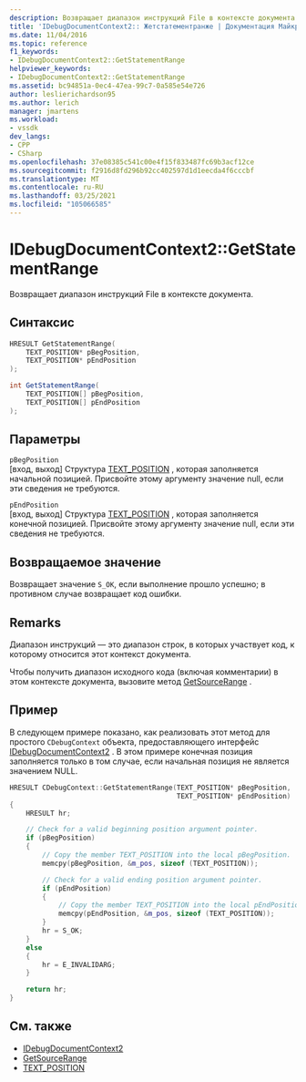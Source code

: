 ```yaml
---
description: Возвращает диапазон инструкций File в контексте документа.
title: 'IDebugDocumentContext2:: Жетстатементранже | Документация Майкрософт'
ms.date: 11/04/2016
ms.topic: reference
f1_keywords:
- IDebugDocumentContext2::GetStatementRange
helpviewer_keywords:
- IDebugDocumentContext2::GetStatementRange
ms.assetid: bc94851a-0ec4-47ea-99c7-0a585e54e726
author: leslierichardson95
ms.author: lerich
manager: jmartens
ms.workload:
- vssdk
dev_langs:
- CPP
- CSharp
ms.openlocfilehash: 37e08385c541c00e4f15f833487fc69b3acf12ce
ms.sourcegitcommit: f2916d8fd296b92cc402597d1d1eecda4f6cccbf
ms.translationtype: MT
ms.contentlocale: ru-RU
ms.lasthandoff: 03/25/2021
ms.locfileid: "105066585"
---
```

# <a name="idebugdocumentcontext2getstatementrange"></a>IDebugDocumentContext2::GetStatementRange
Возвращает диапазон инструкций File в контексте документа.

## <a name="syntax"></a>Синтаксис

```cpp
HRESULT GetStatementRange(
    TEXT_POSITION* pBegPosition,
    TEXT_POSITION* pEndPosition
);
```

```csharp
int GetStatementRange(
    TEXT_POSITION[] pBegPosition,
    TEXT_POSITION[] pEndPosition
);
```

## <a name="parameters"></a>Параметры
`pBegPosition`\
[вход, выход] Структура [TEXT_POSITION](../../../extensibility/debugger/reference/text-position.md) , которая заполняется начальной позицией. Присвойте этому аргументу значение null, если эти сведения не требуются.

`pEndPosition`\
[вход, выход] Структура [TEXT_POSITION](../../../extensibility/debugger/reference/text-position.md) , которая заполняется конечной позицией. Присвойте этому аргументу значение null, если эти сведения не требуются.

## <a name="return-value"></a>Возвращаемое значение
Возвращает значение `S_OK`, если выполнение прошло успешно; в противном случае возвращает код ошибки.

## <a name="remarks"></a>Remarks
Диапазон инструкций — это диапазон строк, в которых участвует код, к которому относится этот контекст документа.

Чтобы получить диапазон исходного кода (включая комментарии) в этом контексте документа, вызовите метод [GetSourceRange](../../../extensibility/debugger/reference/idebugdocumentcontext2-getsourcerange.md) .

## <a name="example"></a>Пример
В следующем примере показано, как реализовать этот метод для простого `CDebugContext` объекта, предоставляющего интерфейс [IDebugDocumentContext2](../../../extensibility/debugger/reference/idebugdocumentcontext2.md) . В этом примере конечная позиция заполняется только в том случае, если начальная позиция не является значением NULL.

```cpp
HRESULT CDebugContext::GetStatementRange(TEXT_POSITION* pBegPosition,
                                         TEXT_POSITION* pEndPosition)
{
    HRESULT hr;

    // Check for a valid beginning position argument pointer.
    if (pBegPosition)
    {
        // Copy the member TEXT_POSITION into the local pBegPosition.
        memcpy(pBegPosition, &m_pos, sizeof (TEXT_POSITION));

        // Check for a valid ending position argument pointer.
        if (pEndPosition)
        {
            // Copy the member TEXT_POSITION into the local pEndPosition.
            memcpy(pEndPosition, &m_pos, sizeof (TEXT_POSITION));
        }
        hr = S_OK;
    }
    else
    {
        hr = E_INVALIDARG;
    }

    return hr;
}
```

## <a name="see-also"></a>См. также
- [IDebugDocumentContext2](../../../extensibility/debugger/reference/idebugdocumentcontext2.md)
- [GetSourceRange](../../../extensibility/debugger/reference/idebugdocumentcontext2-getsourcerange.md)
- [TEXT_POSITION](../../../extensibility/debugger/reference/text-position.md)

